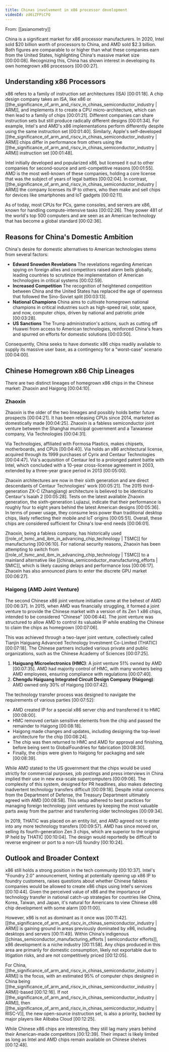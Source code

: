 ```yaml
---
title: Chinas involvement in x86 processor development
videoId: zd6iZFPiCFQ
---
```


From: [[asianometry]] <br/> 

China is a significant market for x86 processor manufacturers. In 2020, Intel sold $20 billion worth of processors to China, and AMD sold $2.3 billion. Both figures are comparable to or higher than what these companies earn from the United States, highlighting China's massive market size <a class="yt-timestamp" data-t="00:00:08">[00:00:08]</a>. Recognizing this, China has shown interest in developing its own homegrown x86 processors <a class="yt-timestamp" data-t="00:00:27">[00:00:27]</a>.

## Understanding x86 Processors

x86 refers to a family of instruction set architectures (ISA) <a class="yt-timestamp" data-t="00:01:18">[00:01:18]</a>. A chip design company takes an ISA, like x86 or [[the_significance_of_arm_and_riscv_in_chinas_semiconductor_industry | ARM]], and implements it to create a CPU micro-architecture, which can then lead to a family of chips <a class="yt-timestamp" data-t="00:01:21">[00:01:21]</a>. Different companies can share instruction sets but still produce radically different designs <a class="yt-timestamp" data-t="00:01:34">[00:01:34]</a>. For example, Intel's and AMD's x86 implementations perform differently despite using the same instruction set <a class="yt-timestamp" data-t="00:01:40">[00:01:40]</a>. Similarly, Apple's self-developed [[the_significance_of_arm_and_riscv_in_chinas_semiconductor_industry | ARM]] chips differ in performance from others using the [[the_significance_of_arm_and_riscv_in_chinas_semiconductor_industry | ARM]] instruction set <a class="yt-timestamp" data-t="00:01:48">[00:01:48]</a>.

Intel initially developed and popularized x86, but licensed it out to other companies for second-source and anti-competitive reasons <a class="yt-timestamp" data-t="00:01:55">[00:01:55]</a>. AMD is the most well-known of these companies, holding a core license that was the subject of years of legal battles <a class="yt-timestamp" data-t="00:02:04">[00:02:04]</a>. In contrast, [[the_significance_of_arm_and_riscv_in_chinas_semiconductor_industry | ARM]] the company licenses its IP to others, who then make and sell chips for devices like smartphones and IoT gadgets <a class="yt-timestamp" data-t="00:02:11">[00:02:11]</a>.

As of today, most CPUs for PCs, game consoles, and servers are x86, known for handling compute-intensive tasks <a class="yt-timestamp" data-t="00:02:26">[00:02:26]</a>. They power 481 of the world's top 500 computers and are seen as an American technology that has become a global standard <a class="yt-timestamp" data-t="00:02:36">[00:02:36]</a>.

## Reasons for China's Domestic Ambition

China's desire for domestic alternatives to American technologies stems from several factors:
*   **Edward Snowden Revelations** The revelations regarding American spying on foreign allies and competitors raised alarm bells globally, leading countries to scrutinize the implementation of American technologies in critical systems <a class="yt-timestamp" data-t="00:02:59">[00:02:59]</a>.
*   **Increased Competition** The recognition of heightened competition between China and the United States has replaced the age of openness that followed the Sino-Soviet split <a class="yt-timestamp" data-t="00:03:13">[00:03:13]</a>.
*   **National Champions** China aims to cultivate homegrown national champions in critical industries such as high-speed rail, solar, space, and now, computer chips, driven by national and patriotic pride <a class="yt-timestamp" data-t="00:03:28">[00:03:28]</a>.
*   **US Sanctions** The Trump administration's actions, such as cutting off Huawei from access to American technologies, reinforced China's fears and spurred on efforts for domestic solutions <a class="yt-timestamp" data-t="00:03:50">[00:03:50]</a>.

Consequently, China seeks to have domestic x86 chips readily available to supply its massive user base, as a contingency for a "worst-case" scenario <a class="yt-timestamp" data-t="00:04:00">[00:04:00]</a>.

## Chinese Homegrown x86 Chip Lineages

There are two distinct lineages of homegrown x86 chips in the Chinese market: Zhaoxin and Haigong <a class="yt-timestamp" data-t="00:04:10">[00:04:10]</a>.

### Zhaoxin

Zhaoxin is the older of the two lineages and possibly holds better future prospects <a class="yt-timestamp" data-t="00:04:21">[00:04:21]</a>. It has been releasing CPUs since 2014, marketed as domestically made <a class="yt-timestamp" data-t="00:04:25">[00:04:25]</a>. Zhaoxin is a fabless semiconductor joint venture between the Shanghai municipal government and a Taiwanese company, Via Technologies <a class="yt-timestamp" data-t="00:04:31">[00:04:31]</a>.

Via Technologies, affiliated with Formosa Plastics, makes chipsets, motherboards, and CPUs <a class="yt-timestamp" data-t="00:04:40">[00:04:40]</a>. Via holds an x86 architectural license, acquired through its 1999 purchases of Cyrix and Centaur Technologies <a class="yt-timestamp" data-t="00:04:47">[00:04:47]</a>. Via's acquisition of Centaur led to a prolonged patent battle with Intel, which concluded with a 10-year cross-license agreement in 2003, extended by a three-year grace period in 2013 <a class="yt-timestamp" data-t="00:05:00">[00:05:00]</a>.

Zhaoxin architectures are now in their sixth generation and are direct descendants of Centaur Technologies' work <a class="yt-timestamp" data-t="00:05:21">[00:05:21]</a>. The 2015 third-generation ZX-C (Zhangjiang) architecture is believed to be identical to Centaur's Isaiah 2 <a class="yt-timestamp" data-t="00:05:28">[00:05:28]</a>. Tests on the latest available Zhaoxin generation, the sixth-generation Lujiazui, indicate that their performance is roughly four to eight years behind the latest American designs <a class="yt-timestamp" data-t="00:05:36">[00:05:36]</a>. In terms of power usage, they consume less power than traditional desktop chips, likely reflecting their mobile and IoT origins <a class="yt-timestamp" data-t="00:05:51">[00:05:51]</a>. Overall, these chips are considered sufficient for China's low-end needs <a class="yt-timestamp" data-t="00:06:01">[00:06:01]</a>.

Zhaoxin, being a fabless company, has historically used [[role_of_tsmc_and_ibm_in_advancing_chip_technology | TSMC]] for manufacturing <a class="yt-timestamp" data-t="00:06:10">[00:06:10]</a>. For national security reasons, Zhaoxin has been attempting to switch from [[role_of_tsmc_and_ibm_in_advancing_chip_technology | TSMC]] to a mainland alternative like [[chinas_semiconductor_manufacturing_efforts | SMIC]], which is likely causing delays and performance loss <a class="yt-timestamp" data-t="00:06:17">[00:06:17]</a>. Zhaoxin has also announced plans to enter the discrete GPU market <a class="yt-timestamp" data-t="00:06:27">[00:06:27]</a>.

### Haigong (AMD Joint Venture)

The second Chinese x86 joint venture initiative came at the behest of AMD <a class="yt-timestamp" data-t="00:06:37">[00:06:37]</a>. In 2015, when AMD was financially struggling, it formed a joint venture to provide the Chinese market with a version of its Zen 1 x86 chips, intended to be considered "Chinese" <a class="yt-timestamp" data-t="00:06:44">[00:06:44]</a>. The joint venture was structured to allow AMD to control its valuable IP while enabling the Chinese to claim the chips as homegrown <a class="yt-timestamp" data-t="00:07:06">[00:07:06]</a>.

This was achieved through a two-layer joint venture, collectively called Tianjin Haiguang Advanced Technology Investment Co-Limited (THATIC) <a class="yt-timestamp" data-t="00:07:18">[00:07:18]</a>. The Chinese partners included various private and public organizations, such as the Chinese Academy of Sciences <a class="yt-timestamp" data-t="00:07:25">[00:07:25]</a>.
1.  **Haiguang Microelectronics (HMC)**: A joint venture 51% owned by AMD <a class="yt-timestamp" data-t="00:07:35">[00:07:35]</a>. AMD had majority control of HMC, with many workers being AMD employees, ensuring compliance with regulations <a class="yt-timestamp" data-t="00:07:40">[00:07:40]</a>.
2.  **Chengdu Haiguang Integrated Circuit Design Company (Haigong)**: AMD owned only 30% of Haigong <a class="yt-timestamp" data-t="00:07:42">[00:07:42]</a>.

The technology transfer process was designed to navigate the requirements of various parties <a class="yt-timestamp" data-t="00:07:52">[00:07:52]</a>:
*   AMD created IP for a special x86 server chip and transferred it to HMC <a class="yt-timestamp" data-t="00:08:00">[00:08:00]</a>.
*   HMC removed certain sensitive elements from the chip and passed the remainder to Haigong <a class="yt-timestamp" data-t="00:08:18">[00:08:18]</a>.
*   Haigong made changes and updates, including designing the top-level architecture for the chip <a class="yt-timestamp" data-t="00:08:24">[00:08:24]</a>.
*   The chip was then returned to HMC and AMD for approval and finishing, before being sent to GlobalFoundries for fabrication <a class="yt-timestamp" data-t="00:08:30">[00:08:30]</a>.
*   Finally, the chips were given to Haigong for packaging and sale <a class="yt-timestamp" data-t="00:08:39">[00:08:39]</a>.

While AMD stated to the US government that the chips would be used strictly for commercial purposes, job postings and press interviews in China implied their use in new exa-scale supercomputers <a class="yt-timestamp" data-t="00:09:06">[00:09:06]</a>. The complexity of this system, designed for PR headlines, also makes detecting inadvertent technology transfers difficult <a class="yt-timestamp" data-t="00:09:18">[00:09:18]</a>. Despite initial concerns from the Department of Defense, the Treasury Department ultimately agreed with AMD <a class="yt-timestamp" data-t="00:08:58">[00:08:58]</a>. This setup adhered to best practices for managing foreign technology joint ventures by keeping the most valuable parts away from the partner and transferring older technologies <a class="yt-timestamp" data-t="00:09:34">[00:09:34]</a>.

In 2019, THATIC was placed on an entity list, and AMD agreed not to enter into any more technology transfers <a class="yt-timestamp" data-t="00:09:57">[00:09:57]</a>. AMD has since moved on, selling its fourth-generation Zen 3 chips, which are superior to the original IP held by THATIC <a class="yt-timestamp" data-t="00:10:04">[00:10:04]</a>. The design would reportedly be difficult to reverse engineer or port to a non-US foundry <a class="yt-timestamp" data-t="00:10:24">[00:10:24]</a>.

## Outlook and Broader Context

x86 still holds a strong position in the tech community <a class="yt-timestamp" data-t="00:10:37">[00:10:37]</a>. Intel's "Foundry 2.0" announcement, hinting at potentially opening up x86 IP to foundry customers, raises questions about whether Chinese fabless companies would be allowed to create x86 chips using Intel's services <a class="yt-timestamp" data-t="00:10:44">[00:10:44]</a>. Given the perceived value of x86 and the importance of technology transfer in national catch-up strategies for countries like China, Korea, Taiwan, and Japan, it's natural for Americans to view Chinese x86 chip development with some alarm <a class="yt-timestamp" data-t="00:11:00">[00:11:00]</a>.

However, x86 is not as dominant as it once was <a class="yt-timestamp" data-t="00:11:42">[00:11:42]</a>. [[the_significance_of_arm_and_riscv_in_chinas_semiconductor_industry | ARM]] is gaining ground in areas previously dominated by x86, including desktops and servers <a class="yt-timestamp" data-t="00:11:49">[00:11:49]</a>. Within China's indigenous [[chinas_semiconductor_manufacturing_efforts | semiconductor efforts]], x86 development is a niche industry <a class="yt-timestamp" data-t="00:11:58">[00:11:58]</a>. Any chips produced in this area are primarily for domestic consumption, likely not exportable due to litigation risks, and are not competitively priced <a class="yt-timestamp" data-t="00:12:05">[00:12:05]</a>.

For China, [[the_significance_of_arm_and_riscv_in_chinas_semiconductor_industry | ARM]] is the focus, with an estimated 95% of computer chips designed in China being [[the_significance_of_arm_and_riscv_in_chinas_semiconductor_industry | ARM]]-based <a class="yt-timestamp" data-t="00:12:16">[00:12:16]</a>. If not [[the_significance_of_arm_and_riscv_in_chinas_semiconductor_industry | ARM]], then [[the_significance_of_arm_and_riscv_in_chinas_semiconductor_industry | RISC-V]], the new open-source instruction set, is also a priority, backed by major players like Alibaba Cloud <a class="yt-timestamp" data-t="00:12:25">[00:12:25]</a>.

While Chinese x86 chips are interesting, they still lag many years behind their American-made competitors <a class="yt-timestamp" data-t="00:12:39">[00:12:39]</a>. Their impact is likely limited as long as Intel and AMD chips remain available on Chinese shelves <a class="yt-timestamp" data-t="00:12:48">[00:12:48]</a>.